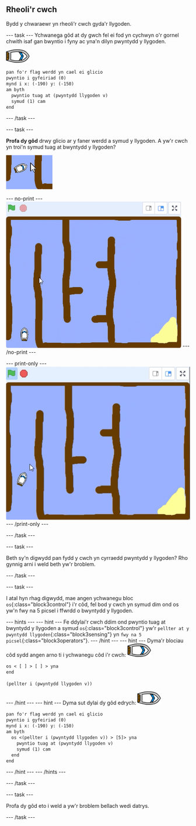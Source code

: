 ## Rheoli'r cwch

Bydd y chwaraewr yn rheoli'r cwch gyda'r llygoden.

--- task --- Ychwanega gôd at dy gwch fel ei fod yn cychwyn o'r gornel chwith isaf gan bwyntio i fyny ac yna'n dilyn pwyntydd y llygoden.

![corlun-cwch](images/boat_resize.png)

```blocks3
pan fo'r flag werdd yn cael ei glicio
pwyntio i gyfeiriad (0)
mynd i x: (-190) y: (-150)
am byth 
  pwyntio tuag at (pwyntydd llygoden v)
  symud (1) cam
end
```

--- /task ---

--- task ---

**Profa dy gôd** drwy glicio ar y faner werdd a symud y llygoden. A yw'r cwch yn troi'n symud tuag at bwyntydd y llygoden?

![sgrinlun](images/boat-mouse.png)

--- no-print --- 
![screenshot](images/boat-pointer-test-anim.gif) 
--- /no-print ---

--- print-only --- 
![screenshot](images/boat-pointer-test-anim.png) 
--- /print-only ---

--- /task ---

--- task ---

Beth sy'n digwydd pan fydd y cwch yn cyrraedd pwyntydd y llygoden? Rho gynnig arni i weld beth yw'r broblem.

--- /task ---

--- task ---

I atal hyn rhag digwydd, mae angen ychwanegu bloc `os`{:class="block3control"} i'r côd, fel bod y cwch yn symud dim ond os yw'n fwy na 5 picsel i ffwrdd o bwyntydd y llygoden.

--- hints ---
 --- hint --- Fe ddylai'r cwch ddim ond pwyntio tuag at bwyntydd y llygoden a symud `os`{:class="block3control"} yw'r `pellter at y pwyntydd llygoden`{:class="block3sensing"} yn `fwy na 5 picsel`{:class="block3operators"}.
--- /hint ---
 --- hint --- Dyma'r blociau côd sydd angen arno ti i ychwanegu côd i'r cwch: ![corlun-cwch](images/boat_resize.png)

```blocks3
os < [ ] > [ ] > yna
end

(pellter i (pwyntydd llygoden v))
```

--- /hint --- --- hint --- Dyma sut dylai dy gôd edrych: ![corlun-cwch](images/boat_resize.png)

```blocks3
pan fo'r flag werdd yn cael ei glicio
pwyntio i gyfeiriad (0)
mynd i x: (-190) y: (-150)
am byth 
  os <(pellter i (pwyntydd llygoden v)) > [5]> yna 
    pwyntio tuag at (pwyntydd llygoden v)
    symud (1) cam
  end
end
```

--- /hint --- --- /hints ---

--- /task ---

--- task ---

Profa dy gôd eto i weld a yw'r broblem bellach wedi datrys.

--- /task ---